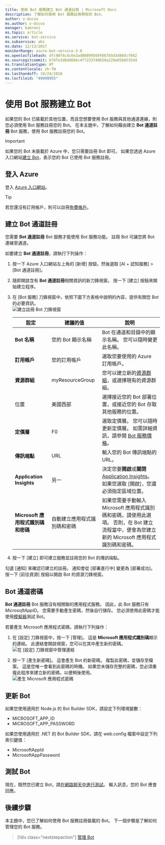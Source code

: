 ```yaml
---
title: 使用 Bot 服務建立 Bot 通道註冊 | Microsoft Docs
description: 了解如何使用 Bot 服務註冊現有的 Bot。
author: v-ducvo
ms.author: v-ducvo
manager: kamrani
ms.topic: article
ms.service: bot-service
ms.subservice: abs
ms.date: 12/13/2017
monikerRange: azure-bot-service-3.0
ms.openlocfilehash: dfc90f4c4c6e3ad00899569f667b5d3d88dcf042
ms.sourcegitcommit: b78fe3d8dd604c4f7233740658a229e85b8535dd
ms.translationtype: HT
ms.contentlocale: zh-TW
ms.lasthandoff: 10/24/2018
ms.locfileid: "49999955"
---
```

# <a name="register-a-bot-with-bot-service"></a>使用 Bot 服務建立 Bot



如果您的 Bot 已裝載於其他位置，而且您想要使用 Bot 服務與其他通道連線，則您必須使用 Bot 服務註冊您的 Bot。 在本主題中，了解如何藉由建立 **Bot 通道註冊** Bot 服務，使用 Bot 服務註冊您的 Bot。

> [!IMPORTANT] 
> 如果您的 Bot 未裝載於 Azure 中，您只需要註冊 Bot 即可。 如果您透過 Azure 入口網站[建立 Bot](bot-service-quickstart.md)，表示您的 Bot 已使用 Bot 服務註冊。

## <a name="log-in-to-azure"></a>登入 Azure
登入 [Azure 入口網站](http://portal.azure.com)。

> [!TIP]
> 若您還沒有訂用帳戶，則可以註冊<a href="https://azure.microsoft.com/en-us/free/" target="_blank">免費帳戶</a>。

## <a name="create-a-bot-channels-registration"></a>建立 Bot 通道註冊
您需要 **Bot 通道註冊** Bot 服務才能使用 Bot 服務功能。 註冊 Bot 可讓您將 Bot 連線至通道。

如要建立 **Bot 通道註冊**，請執行下列操作：

1. 按一下 Azure 入口網站左上角的 [新增] 按鈕，然後選取 [AI + 認知服務] > [Bot 通道註冊]。 

2. 隨即開啟含有 **Bot 通道註冊**相關資訊的新刀鋒視窗。 按一下 [建立] 按鈕來開始建立程序。 

3. 在 [Bot 服務] 刀鋒視窗中，依照下圖下方表格中說明的內容，提供有關您 Bot 的必要資訊。  <br/>
   ![建立註冊 Bot 刀鋒視窗](~/media/azure-bot-quickstarts/registration-create-bot-service-blade.png)


   |                    設定                     |         建議的值         |                                                                                                  說明                                                                                                  |
   |------------------------------------------------|---------------------------------|---------------------------------------------------------------------------------------------------------------------------------------------------------------------------------------------------------------|
   |           <strong>Bot 名稱</strong>            |     您的 Bot 顯示名稱     |                                                  Bot 在通道和目錄中的顯示名稱。 您可以隨時變更此名稱。                                                  |
   |         <strong>訂用帳戶</strong>          |        您的訂用帳戶        |                                                                                選取您要使用的 Azure 訂用帳戶。                                                                                 |
   |        <strong>資源群組</strong>         |         myResourceGroup         |                                 您可以建立新的[資源群組](/azure/azure-resource-manager/resource-group-overview#resource-groups)，或選擇現有的資源群組。                                  |
   |                    位置                    |             美國西部             |                                                        選擇接近您的 Bot 部署位置，或接近您的 Bot 存取其他服務的位置。                                                         |
   |         <strong>定價層</strong>          |               F0                |             選取定價層。 您可以隨時更新定價層。 如需詳細資訊，請參閱 [Bot 服務價格](https://azure.microsoft.com/en-us/pricing/details/bot-service/)。              |
   |      <strong>傳訊端點</strong>       |               URL               |                                                                               輸入您的 Bot 傳訊端點的 URL。                                                                                |
   |     <strong>Application Insights</strong>      |               另一                | 決定您要<strong>開啟</strong>或<strong>關閉</strong> [Application Insights](bot-service-manage-analytics.md)。 如果您選取 [開啟]，您還必須指定區域位置。 |
   | <strong>Microsoft 應用程式識別碼和密碼</strong> | 自動建立應用程式識別碼和密碼 |              如果您需要手動輸入 Microsoft 應用程式識別碼和密碼，請使用此選項。 否則，在 Bot 建立流程當中，便會為您建立新的 Microsoft 應用程式識別碼和密碼。               |


4. 按一下 [建立] 即可建立服務並註冊您的 Bot 的傳訊端點。

勾選 [通知] 來確認已建立的註冊。 通知會從 [部署進行中] 變更為 [部署成功]。 按一下 [前往資源] 按鈕以開啟 Bot 的資源刀鋒視窗。 

## <a name="bot-channels-registration-password"></a>Bot 通道密碼

**Bot 通道註冊** Bot 服務沒有相關聯的應用程式服務。 因此，此 Bot 服務只有 *MicrosoftAppID*。 您需要手動產生密碼，然後自行儲存。 您必須使用此密碼才能使用[模擬器](bot-service-debug-emulator.md)測試 Bot。

若要產生 Microsoft 應用程式密碼，請執行下列操作：

1. 在 [設定] 刀鋒視窗中，按一下 [管理]。 這是 **Microsoft 應用程式識別碼**顯示的連結。 此連結會開啟視窗，您可以在其中產生新的密碼。 <br/>
  ![在 [設定] 刀鋒視窗中管理連結](~/media/azure-bot-quickstarts/registration-settings-manage-link.png)

2. 按一下 [產生新密碼]。 這會產生 Bot 的新密碼。 複製此密碼，並儲存至檔案。 這是您唯一會看到此密碼的時機。 如果您未儲存完整的密碼，您必須重複此程序來建立新的密碼，以便稍後使用。 <br/>
  ![產生 Microsoft 應用程式密碼](~/media/azure-bot-quickstarts/registration-generate-app-password.png)

## <a name="update-the-bot"></a>更新 Bot

如果您使用適用於 Node.js 的 Bot Builder SDK，請設定下列環境變數：

* MICROSOFT_APP_ID
* MICROSOFT_APP_PASSWORD

如果您使用適用於 .NET 的 Bot Builder SDK，請在 web.config 檔案中設定下列索引鍵值：

* MicrosoftAppId
* MicrosoftAppPassword

## <a name="test-the-bot"></a>測試 Bot

現在，既然您已建立 Bot，請[在網路聊天中進行測試](bot-service-manage-test-webchat.md)。 輸入訊息，您的 Bot 應會回應。

## <a name="next-steps"></a>後續步驟

本主題中，您已了解如何使用 Bot 服務註冊裝載的 Bot。 下一個步驟是了解如何管理您的 Bot 服務。

> [!div class="nextstepaction"]
> [管理 Bot](bot-service-manage-overview.md)

